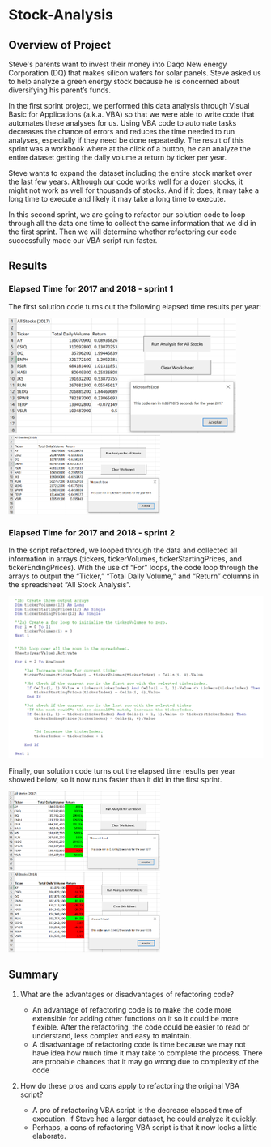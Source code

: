 # Stock-Analysis

## Overview of Project
Steve's parents want to invest their money into Daqo New energy Corporation (DQ) that makes silicon wafers for solar panels. Steve asked us to help analyze a green energy stock because he is concerned about diversifying his parent’s funds.

In the first sprint project, we performed this data analysis through Visual Basic for Applications (a.k.a. VBA) so that we were able to write code that automates these analyses for us. Using VBA code to automate tasks decreases the chance of errors and reduces the time needed to run analyses, especially if they need be done repeatedly. The result of this sprint was a workbook where at the click of a button, he can analyze the entire dataset getting the daily volume a return by ticker per year.

Steve wants to expand the dataset including the entire stock market over the last few years. Although our code works well for a dozen stocks, it might not work as well for thousands of stocks. And if it does, it may take a long time to execute and likely it may take a long time to execute.

In this second sprint, we are going to refactor our solution code to loop through all the data one time to collect the same information that we did in the first sprint. Then we will determine whether refactoring our code successfully made our VBA script run faster.

## Results

### Elapsed Time for 2017 and 2018 - sprint 1

The first solution code turns out the following elapsed time results per year:

<img src="Resources/Stock_Outcomes_2017_Mod1.PNG" width="450" />

<img src="Resources/Stock_Outcomes_2018_Mod1.PNG" width="300" />

### Elapsed Time for 2017 and 2018 - sprint 2

In the script refactored, we looped through the data and collected all information in arrays (tickers, tickerVolumes, tickerStartingPrices, and tickerEndingPrices). With the use of “For” loops, the code loop through the arrays to output the “Ticker,” “Total Daily Volume,” and “Return” columns in the spreadsheet “All Stock Analysis”.

<img src="Resources/code_segment.PNG" />

Finally, our solution code turns out the elapsed time results per year showed below, so it now runs faster than it did in the first sprint.

<img src="Resources/VBA_Challenge_2017.PNG" width="300" />

<img src="Resources/VBA_Challenge_2018.PNG" width="300" />

## Summary

1.	What are the advantages or disadvantages of refactoring code?
    -	An advantage of refactoring code is to make the code more extensible for adding other functions on it so it could be more flexible. After the refactoring, the code could be easier to read or understand, less complex and easy to maintain. 
    -	A disadvantage of refactoring code is time because we may not have idea how much time it may take to complete the process. There are probable chances that it may go wrong due to complexity of the code

2.	How do these pros and cons apply to refactoring the original VBA script?
    -	A pro of refactoring VBA script is the decrease elapsed time of execution. If Steve had a larger dataset, he could analyze it quickly.
    -	Perhaps, a cons of refactoring VBA script is that it now looks a little elaborate.  
